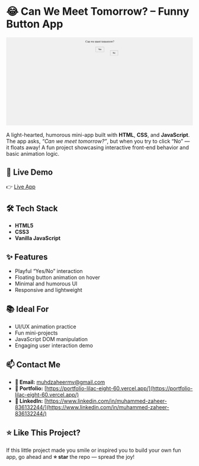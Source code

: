 # 😂 Can We Meet Tomorrow? – Funny Button App

![Homepage](./funny.png)

A light-hearted, humorous mini-app built with **HTML**, **CSS**, and **JavaScript**. The app asks, *“Can we meet tomorrow?”*, but when you try to click “No” — it floats away! A fun project showcasing interactive front-end behavior and basic animation logic.

## 🚀 Live Demo

👉 [Live App](https://byzaheer.vercel.app/)

## 🛠️ Tech Stack

- **HTML5**
- **CSS3**
- **Vanilla JavaScript**

## ✨ Features

- Playful “Yes/No” interaction
- Floating button animation on hover
- Minimal and humorous UI
- Responsive and lightweight

## 📚 Ideal For

- UI/UX animation practice
- Fun mini-projects
- JavaScript DOM manipulation
- Engaging user interaction demo

## 📫 Contact Me

- **📧 Email:** muhdzaheermv@gmail.com  
- **🔗 Portfolio:** [https://portfolio-lilac-eight-60.vercel.app/](https://portfolio-lilac-eight-60.vercel.app/)  
- **💼 LinkedIn:** [https://www.linkedin.com/in/muhammed-zaheer-836132244/](https://www.linkedin.com/in/muhammed-zaheer-836132244/)

## ⭐ Like This Project?

If this little project made you smile or inspired you to build your own fun app, go ahead and **⭐ star** the repo — spread the joy!

